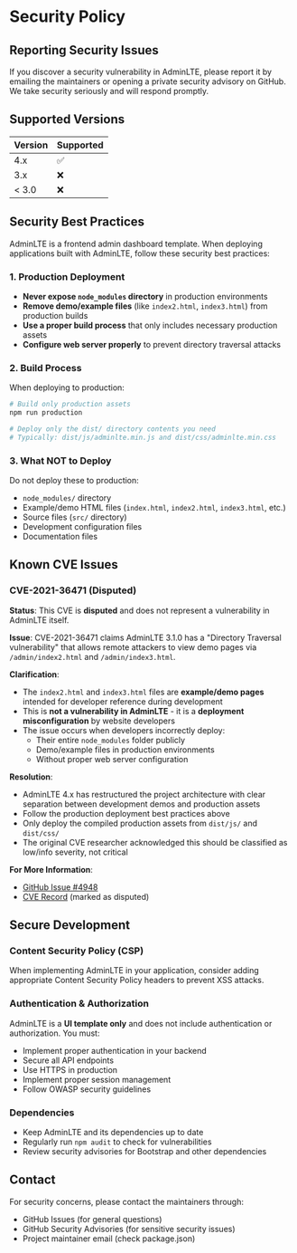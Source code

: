 # Security Policy

## Reporting Security Issues

If you discover a security vulnerability in AdminLTE, please report it by emailing the maintainers or opening a private security advisory on GitHub. We take security seriously and will respond promptly.

## Supported Versions

| Version | Supported          |
| ------- | ------------------ |
| 4.x     | :white_check_mark: |
| 3.x     | :x:                |
| < 3.0   | :x:                |

## Security Best Practices

AdminLTE is a frontend admin dashboard template. When deploying applications built with AdminLTE, follow these security best practices:

### 1. Production Deployment

- **Never expose `node_modules` directory** in production environments
- **Remove demo/example files** (like `index2.html`, `index3.html`) from production builds
- **Use a proper build process** that only includes necessary production assets
- **Configure web server properly** to prevent directory traversal attacks

### 2. Build Process

When deploying to production:

```bash
# Build only production assets
npm run production

# Deploy only the dist/ directory contents you need
# Typically: dist/js/adminlte.min.js and dist/css/adminlte.min.css
```

### 3. What NOT to Deploy

Do not deploy these to production:
- `node_modules/` directory
- Example/demo HTML files (`index.html`, `index2.html`, `index3.html`, etc.)
- Source files (`src/` directory)
- Development configuration files
- Documentation files

## Known CVE Issues

### CVE-2021-36471 (Disputed)

**Status**: This CVE is **disputed** and does not represent a vulnerability in AdminLTE itself.

**Issue**: CVE-2021-36471 claims AdminLTE 3.1.0 has a "Directory Traversal vulnerability" that allows remote attackers to view demo pages via `/admin/index2.html` and `/admin/index3.html`.

**Clarification**:
- The `index2.html` and `index3.html` files are **example/demo pages** intended for developer reference during development
- This is **not a vulnerability in AdminLTE** - it is a **deployment misconfiguration** by website developers
- The issue occurs when developers incorrectly deploy:
  - Their entire `node_modules` folder publicly
  - Demo/example files in production environments
  - Without proper web server configuration

**Resolution**:
- AdminLTE 4.x has restructured the project architecture with clear separation between development demos and production assets
- Follow the production deployment best practices above
- Only deploy the compiled production assets from `dist/js/` and `dist/css/`
- The original CVE researcher acknowledged this should be classified as low/info severity, not critical

**For More Information**:
- [GitHub Issue #4948](https://github.com/ColorlibHQ/AdminLTE/issues/4948)
- [CVE Record](https://www.cve.org/CVERecord?id=CVE-2021-36471) (marked as disputed)

## Secure Development

### Content Security Policy (CSP)

When implementing AdminLTE in your application, consider adding appropriate Content Security Policy headers to prevent XSS attacks.

### Authentication & Authorization

AdminLTE is a **UI template only** and does not include authentication or authorization. You must:
- Implement proper authentication in your backend
- Secure all API endpoints
- Use HTTPS in production
- Implement proper session management
- Follow OWASP security guidelines

### Dependencies

- Keep AdminLTE and its dependencies up to date
- Regularly run `npm audit` to check for vulnerabilities
- Review security advisories for Bootstrap and other dependencies

## Contact

For security concerns, please contact the maintainers through:
- GitHub Issues (for general questions)
- GitHub Security Advisories (for sensitive security issues)
- Project maintainer email (check package.json)

